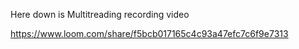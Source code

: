 Here down is Multitreading recording video

https://www.loom.com/share/f5bcb017165c4c93a47efc7c6f9e7313
